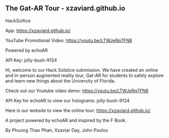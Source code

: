 ## The Gat-AR Tour - xzaviard.github.io

HackSoltice

App: https://xzaviard.github.io/

YouTube Promotional Video: https://youtu.be/LTWJeRq7FN8

Powered by echoAR

API Key: jolly-bush-9124

Hi, welcome to our Hack Solstice submission. We have created an online and in-person augmented reality tour, Gat-AR for students to safely explore and learn new things about the University of Florida.

Check out our Youtube video demo: https://youtu.be/LTWJeRq7FN8 

API Key for echoAR to view our holograms: jolly-bush-9124 

Here is our website to view the online tour: https://xzaviard.github.io/

A project powered by echoAR and inspired by the F Book. 

By Phuong Thao Phan, Xzaviar Day, John Poulos
